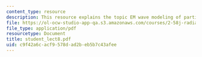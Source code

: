 ```yaml
---
content_type: resource
description: This resource explains the topic EM wave modeling of particles.
file: https://ol-ocw-studio-app-qa.s3.amazonaws.com/courses/2-58j-radiative-transfer-spring-2006/c9f42a6cacf9578dad2beb5b7c43afee_student_lect8.pdf
file_type: application/pdf
resourcetype: Document
title: student_lect8.pdf
uid: c9f42a6c-acf9-578d-ad2b-eb5b7c43afee
---
```

